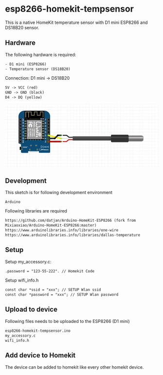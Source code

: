 # esp8266-homekit-tempsensor
This is a native HomeKit temperature sensor with D1 mini ESP8266 and DS18B20 sensor.

## Hardware
The following hardware is required:
```
- D1 mini (ESP8266)
- Temperature sensor (DS18B20)
```

Connection:
D1 mini -> DS18B20
```
5V -> VCC (red)
GND -> GND (black)
D4 -> DQ (yellow)
```
![alt text](https://github.com/datjan/esp8266-homekit-tempsensor/blob/main/Schema.png?raw=true)

## Development
This sketch is for following development environment
```
Arduino
```

Following libraries are required
```
https://github.com/datjan/Arduino-HomeKit-ESP8266 (fork from Mixiaoxiao/Arduino-HomeKit-ESP8266:master)
https://www.arduinolibraries.info/libraries/one-wire
https://www.arduinolibraries.info/libraries/dallas-temperature
```

## Setup
Setup my_accessory.c:
```
.password = "123-55-222". // Homekit Code
```

Setup wifi_info.h
```
const char *ssid = "xxx"; // SETUP Wlan ssid
const char *password = "xxx"; // SETUP Wlan password
```

## Upload to device
Following files needs to be uploaded to the ESP8266 (D1 mini)
```
esp8266-homekit-tempsensor.ino
my_accessory.c
wifi_info.h
```

## Add device to Homekit
The device can be added to homekit like every other homekit device.

